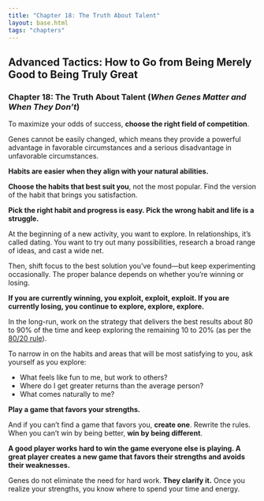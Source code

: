 ```yaml
---
title: "Chapter 18: The Truth About Talent"
layout: base.html
tags: "chapters"
---
```


## Advanced Tactics: How to Go from Being Merely Good to Being Truly Great

### Chapter 18: The Truth About Talent (*When Genes Matter and When They Don’t*)

To maximize your odds of success, **choose the right field of competition**.

Genes cannot be easily changed, which means they provide a powerful advantage in favorable circumstances and a serious disadvantage in unfavorable circumstances. 

**Habits are easier when they align with your natural abilities.**

**Choose the habits that best suit you**, not the most popular. Find the version of the habit that brings you satisfaction.

**Pick the right habit and progress is easy. Pick the wrong habit and life is a struggle.** 

At the beginning of a new activity, you want to explore. In relationships, it’s called dating. You want to try out many possibilities, research a broad range of ideas, and cast a wide net.

Then, shift focus to the best solution you’ve found—but keep experimenting occasionally. The proper balance depends on whether you’re winning or losing.

**If you are currently winning, you exploit, exploit, exploit. If you are currently losing, you continue to explore, explore, explore.**

In the long-run, work on the strategy that delivers the best results about 80 to 90% of the time and keep exploring the remaining 10 to 20% (as per the [80/20 rule](https://dansilvestre.com/80-20-rule/)).

To narrow in on the habits and areas that will be most satisfying to you, ask yourself as you explore: 

- What feels like fun to me, but work to others?
- Where do I get greater returns than the average person?
- What comes naturally to me?

**Play a game that favors your strengths.** 

And if you can’t find a game that favors you, **create one**. Rewrite the rules. When you can’t win by being better, **win by being different**. 

**A good player works hard to win the game everyone else is playing. A great player creates a new game that favors their strengths and avoids their weaknesses.**

Genes do not eliminate the need for hard work. **They clarify it.** Once you realize your strengths, you know where to spend your time and energy.